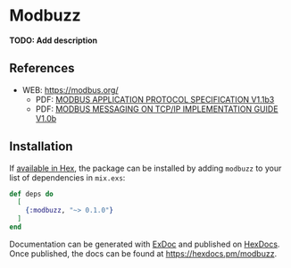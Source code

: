 # Modbuzz

**TODO: Add description**

## References

- WEB: https://modbus.org/
  - PDF: [MODBUS APPLICATION PROTOCOL SPECIFICATION V1.1b3](https://modbus.org/docs/Modbus_Application_Protocol_V1_1b3.pdf)
  - PDF: [MODBUS MESSAGING ON TCP/IP IMPLEMENTATION GUIDE V1.0b](https://modbus.org/docs/Modbus_Messaging_Implementation_Guide_V1_0b.pdf)

## Installation

If [available in Hex](https://hex.pm/docs/publish), the package can be installed
by adding `modbuzz` to your list of dependencies in `mix.exs`:

```elixir
def deps do
  [
    {:modbuzz, "~> 0.1.0"}
  ]
end
```

Documentation can be generated with [ExDoc](https://github.com/elixir-lang/ex_doc)
and published on [HexDocs](https://hexdocs.pm). Once published, the docs can
be found at <https://hexdocs.pm/modbuzz>.
